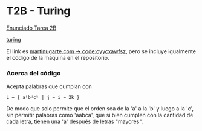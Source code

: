 T2B - Turing
============

[Enunciado Tarea 2B](T2B.pdf)

[turing](turing.txt)

El link es [martinugarte.com -> code:oyycxawfsz](http://martinugarte.com/turingmachine/shared/oyycxawfsz), pero se incluye igualmente el código de la máquina en el repositorio.

### Acerca del código

Acepta palabras que cumplan con

```
L = { aⁱbʲcᵏ | j = i − 2k }
```

De modo que solo permite que el orden sea de la 'a' a la 'b' y luego a la 'c', sin permitir palabras como 'aabca', que si bien cumplen con la cantidad de cada letra, tienen una 'a' después de letras "mayores".